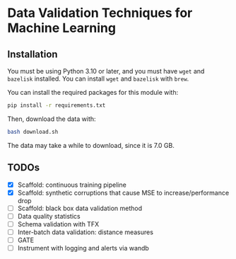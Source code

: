 # Data Validation Techniques for Machine Learning

## Installation

You must be using Python 3.10 or later, and you must have `wget` and `bazelisk` installed. You can install `wget` and `bazelisk` with `brew`.

You can install the required packages for this module with:

```bash
pip install -r requirements.txt
```

Then, download the data with:

```bash
bash download.sh
```

The data may take a while to download, since it is 7.0 GB.

## TODOs

- [x] Scaffold: continuous training pipeline
- [x] Scaffold: synthetic corruptions that cause MSE to increase/performance drop
- [ ] Scaffold: black box data validation method
- [ ] Data quality statistics
- [ ] Schema validation with TFX
- [ ] Inter-batch data validation: distance measures
- [ ] GATE
- [ ] Instrument with logging and alerts via wandb